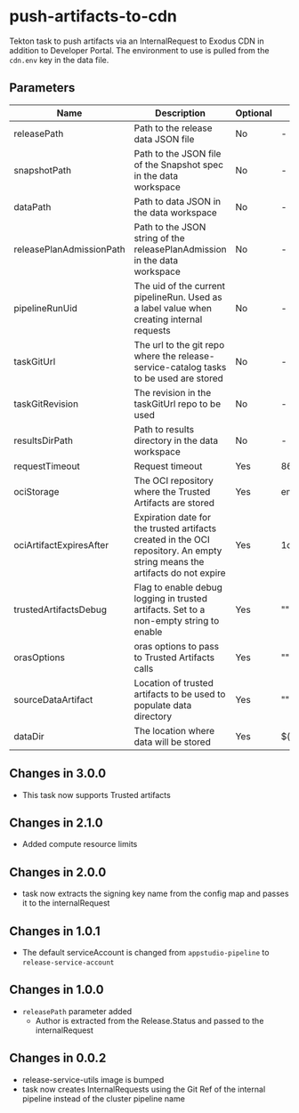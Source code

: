 # push-artifacts-to-cdn

Tekton task to push artifacts via an InternalRequest to Exodus CDN in addition to Developer Portal.
The environment to use is pulled from the `cdn.env` key in the data file.

## Parameters

| Name                     | Description                                                                               | Optional | Default value             |
|--------------------------|-------------------------------------------------------------------------------------------|----------|---------------------------|
| releasePath              | Path to the release data JSON file                                                        | No       | -                         |
| snapshotPath             | Path to the JSON file of the Snapshot spec in the data workspace                          | No       | -                         |
| dataPath                 | Path to data JSON in the data workspace                                                   | No       | -                         |
| releasePlanAdmissionPath | Path to the JSON string of the releasePlanAdmission in the data workspace                 | No       | -                         |
| pipelineRunUid           | The uid of the current pipelineRun. Used as a label value when creating internal requests | No       | -                         |
| taskGitUrl               | The url to the git repo where the release-service-catalog tasks to be used are stored     | No       | -                         |
| taskGitRevision          | The revision in the taskGitUrl repo to be used                                            | No       | -                         |
| resultsDirPath           | Path to results directory in the data workspace                                           | No       | -                         |
| requestTimeout           | Request timeout                                                                           | Yes      | 86400                     |
| ociStorage               | The OCI repository where the Trusted Artifacts are stored                                 | Yes      | empty                     |
| ociArtifactExpiresAfter  | Expiration date for the trusted artifacts created in the OCI repository. An empty string means the artifacts do not expire | Yes | 1d |
| trustedArtifactsDebug    | Flag to enable debug logging in trusted artifacts. Set to a non-empty string to enable   | Yes      | ""                        |
| orasOptions              | oras options to pass to Trusted Artifacts calls                                          | Yes      | ""                        |
| sourceDataArtifact       | Location of trusted artifacts to be used to populate data directory                       | Yes      | ""                        |
| dataDir                  | The location where data will be stored                                                    | Yes      | $(workspaces.data.path)   |

## Changes in 3.0.0
* This task now supports Trusted artifacts

## Changes in 2.1.0
* Added compute resource limits

## Changes in 2.0.0
* task now extracts the signing key name from the config map and passes it to the internalRequest

## Changes in 1.0.1
* The default serviceAccount is changed from `appstudio-pipeline` to `release-service-account`

## Changes in 1.0.0
* `releasePath` parameter added
  * Author is extracted from the Release.Status and passed to the internalRequest

## Changes in 0.0.2
* release-service-utils image is bumped
* task now creates InternalRequests using the Git Ref of the internal pipeline instead of the cluster pipeline name
